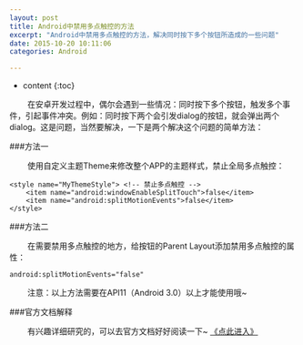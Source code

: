 ```yaml
---
layout: post
title: Android中禁用多点触控的方法
excerpt: "Android中禁用多点触控的方法，解决同时按下多个按钮所造成的一些问题"
date: 2015-10-20 10:11:06
categories: Android

---
```


* content
{:toc}


&nbsp;&nbsp;&nbsp;&nbsp;&nbsp;&nbsp;&nbsp;
在安卓开发过程中，偶尔会遇到一些情况：同时按下多个按钮，触发多个事件，引起事件冲突。例如：同时按下两个会引发dialog的按钮，就会弹出两个dialog。这是问题，当然要解决，一下是两个解决这个问题的简单方法：

###方法一

&nbsp;&nbsp;&nbsp;&nbsp;&nbsp;&nbsp;&nbsp;
使用自定义主题Theme来修改整个APP的主题样式，禁止全局多点触控：

	<style name="MyThemeStyle"> <!-- 禁止多点触控 -->
    	<item name="android:windowEnableSplitTouch">false</item>
    	<item name="android:splitMotionEvents">false</item>
	</style>


###方法二

&nbsp;&nbsp;&nbsp;&nbsp;&nbsp;&nbsp;&nbsp;
在需要禁用多点触控的地方，给按钮的Parent Layout添加禁用多点触控的属性：

	android:splitMotionEvents="false" 


&nbsp;&nbsp;&nbsp;&nbsp;&nbsp;&nbsp;&nbsp;
注意：以上方法需要在API11（Android 3.0）以上才能使用哦~

###官方文档解释

&nbsp;&nbsp;&nbsp;&nbsp;&nbsp;&nbsp;&nbsp;
有兴趣详细研究的，可以去官方文档好好阅读一下~ [《点此进入》](http://developer.android.com/reference/android/R.attr.html#splitMotionEvents)


